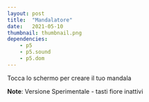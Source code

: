 ```yaml
---
layout: post
title:  "Mandalatore"
date:   2021-05-10
thumbnail: thumbnail.png
dependencies:
    - p5
    - p5.sound
    - p5.dom
---
```



<div id="simple-sketch-aural" position: relative>
    <script type="text/javascript" src="loadSong.js"></script>
</div>



Tocca lo schermo per creare il tuo mandala

**Note**: Versione Sperimentale - tasti fiore inattivi

<!-- ## Handling dependencies:
In this example we are only loading the `p5.js`  -->
